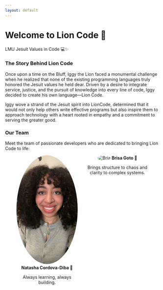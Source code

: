 ```yaml
---
layout: default
---
```


# Welcome to Lion Code 🦁
LMU Jesuit Values in Code 💻✨


### The Story Behind Lion Code
Once upon a time on the Bluff, Iggy the Lion faced a monumental challenge when he realized that none of the existing programming languages truly honored the Jesuit values he held dear. Driven by a desire to integrate service, justice, and the pursuit of knowledge into every line of code, Iggy decided to create his own language—Lion Code. 

Iggy wove a strand of the Jesuit spirit into LionCode, determined that it would not only help others write effective programs but also inspire them to approach technology with a heart rooted in empathy and a commitment to serving the greater good.
 

### Our Team
Meet the team of passionate developers who are dedicated to bringing Lion Code to life:

<div style="display: flex; flex-wrap: wrap; justify-content: center; gap: 30px;">

  <div style="width: 200px; text-align: center;">
    <img src="images/natasha.jpg" alt="Natasha" style="width: 100%; border-radius: 50%;">
    <strong>Natasha Cordova-Diba 🌸</strong>
    <p>Always learning, always building.</p>
  </div>

  <div style="width: 200px; text-align: center;">
    <img src="images/brisa.jpg" alt="Bria" style="width: 100%; border-radius: 50%;">
    <strong>Brisa Goto 🍁</strong>
    <p>Brings structure to chaos and clarity to complex systems.</p>
  </div>

</div>